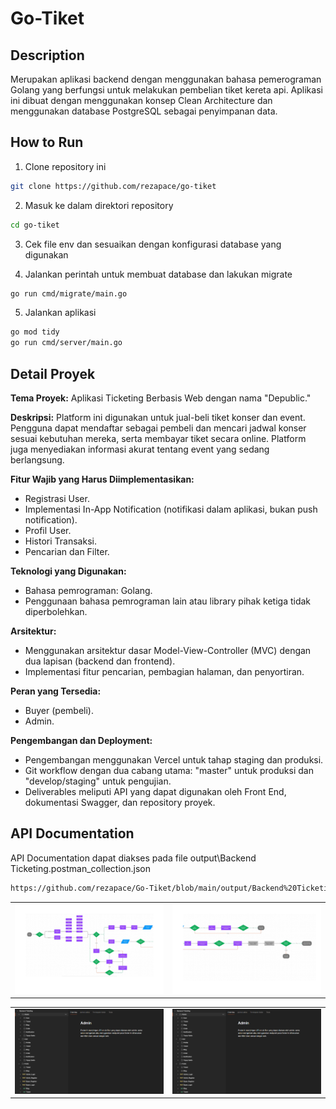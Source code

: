 # Go-Tiket
 
## Description
Merupakan aplikasi backend dengan menggunakan bahasa pemerograman Golang yang berfungsi untuk melakukan pembelian tiket kereta api. Aplikasi ini dibuat dengan menggunakan konsep Clean Architecture dan menggunakan database PostgreSQL sebagai penyimpanan data.

## How to Run
1. Clone repository ini

```bash
git clone https://github.com/rezapace/go-tiket
```

2. Masuk ke dalam direktori repository

```bash
cd go-tiket
```

3. Cek file env dan sesuaikan dengan konfigurasi database yang digunakan

4. Jalankan perintah untuk membuat database dan lakukan migrate
    
```bash
go run cmd/migrate/main.go
```

5. Jalankan aplikasi

```bash
go mod tidy
go run cmd/server/main.go
```

## Detail Proyek

**Tema Proyek:** Aplikasi Ticketing Berbasis Web dengan nama "Depublic."

**Deskripsi:** Platform ini digunakan untuk jual-beli tiket konser dan event. Pengguna dapat mendaftar sebagai pembeli dan mencari jadwal konser sesuai kebutuhan mereka, serta membayar tiket secara online. Platform juga menyediakan informasi akurat tentang event yang sedang berlangsung.

**Fitur Wajib yang Harus Diimplementasikan:**

- Registrasi User.
- Implementasi In-App Notification (notifikasi dalam aplikasi, bukan push notification).
- Profil User.
- Histori Transaksi.
- Pencarian dan Filter.

**Teknologi yang Digunakan:**

- Bahasa pemrograman: Golang.
- Penggunaan bahasa pemrograman lain atau library pihak ketiga tidak diperbolehkan.

**Arsitektur:**

- Menggunakan arsitektur dasar Model-View-Controller (MVC) dengan dua lapisan (backend dan frontend).
- Implementasi fitur pencarian, pembagian halaman, dan penyortiran.

**Peran yang Tersedia:**

- Buyer (pembeli).
- Admin.

**Pengembangan dan Deployment:**

- Pengembangan menggunakan Vercel untuk tahap staging dan produksi.
- Git workflow dengan dua cabang utama: "master" untuk produksi dan "develop/staging" untuk pengujian.
- Deliverables meliputi API yang dapat digunakan oleh Front End, dokumentasi Swagger, dan repository proyek.


## API Documentation
API Documentation dapat diakses pada file
output\Backend Ticketing.postman_collection.json
```bash
https://github.com/rezapace/Go-Tiket/blob/main/output/Backend%20Ticketing.postman_collection.json
```

<table>
  <tr>
    <td><img src="https://github.com/rezapace/Go-Tiket/blob/main/Materi/flow%201.png?raw=true" alt="Figma 1"></td>
    <td><img src="https://github.com/rezapace/Go-Tiket/blob/main/Materi/flow%202.png?raw=true" alt="Figma 2"></td>
  </tr>
</table>
<table>
  <tr>
    <td><img src="https://github.com/rezapace/Go-Tiket/blob/main/Materi/postman.jpg?raw=true" alt="Figma 1"></td>
    <td><img src="https://github.com/rezapace/Go-Tiket/blob/main/Materi/postman.jpg?raw=true" alt="Figma 2"></td>
  </tr>
</table>
